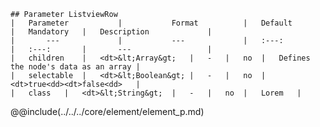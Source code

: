 ```div-parameter
## Parameter ListviewRow
|	Parameter			|			Format			|	Default					|	Mandatory	|	Description				| 
|		---				|			---				|	:---:					|	:---:		|		---					|
|	children	|	<dt>&lt;Array&gt;	|	-	|	no	|	Defines the node's data as an array	|
|	selectable	|	<dt>&lt;Boolean&gt;	|	-	|	no	|	<dt>true<dd><dt>false<dd>	|
|	class	|	<dt>&lt;String&gt;	|	-	|	no	|	Lorem	|

```

@@include(../../../core/element/element_p.md) 